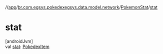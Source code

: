 //[app](../../../index.md)/[br.com.egsys.pokedexegsys.data.model.network](../index.md)/[PokemonStat](index.md)/[stat](stat.md)

# stat

[androidJvm]\
val [stat](stat.md): [PokedexItem](../-pokedex-item/index.md)
